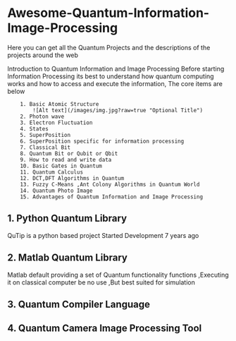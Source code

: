 # Awesome-Quantum-Information-Image-Processing
Here you can get all the Quantum Projects and the descriptions of the projects around the web

Introduction to Quantum Information and Image Processing
    Before starting Information Processing its best to understand how quantum computing works and how to access and execute the information, The core items are below
        
        1. Basic Atomic Structure
            ![Alt text](/images/img.jpg?raw=true "Optional Title")
        2. Photon wave
        3. Electron Fluctuation
        4. States
        5. SuperPosition
        6. SuperPosition specific for information processing
        7. Classical Bit
        8. Quantum Bit or Qubit or Qbit
        9. How to read and write data
        10. Basic Gates in Quantum
        11. Quantum Calculus
        12. DCT,DFT Algorithms in Quantum
        13. Fuzzy C-Means ,Ant Colony Algorithms in Quantum World
        14. Quantum Photo Image
        15. Advantages of Quantum Information and Image Processing
    
## 1. Python Quantum Library
  QuTip is a python based project Started Development 7 years ago
## 2. Matlab Quantum Library
  Matlab default providing a set of Quantum functionality functions ,Executing it on classical computer be no use ,But best suited for simulation
## 3. Quantum Compiler Language
## 4. Quantum Camera Image Processing Tool 
